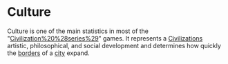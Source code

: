 # Culture

Culture is one of the main statistics in most of the "[Civilization%20%28series%29](Civilization)" games. It represents a [Civilizations](civilization's) artistic, philosophical, and social development and determines how quickly the [borders](borders) of a [city](city) expand.